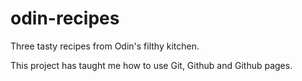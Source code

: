 # odin-recipes
Three tasty recipes from Odin's filthy kitchen.

This project has taught me how to use Git, Github 
and Github pages.